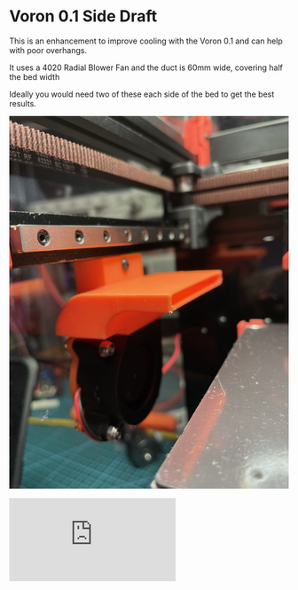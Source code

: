 Voron 0.1 Side Draft
==

This is an enhancement to improve cooling with the Voron 0.1 and can help with poor overhangs.

It uses a 4020 Radial Blower Fan and the duct is 60mm wide, covering half the bed width

Ideally you would need two of these each side of the bed to get the best results.

![Voron 0.1 Side Draft](side_draft.png)

![License](https://github.com/pacmac/3d/blob/master/LICENSE.md)
